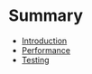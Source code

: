 # Summary

- [Introduction](./introduction/introduction.md)
- [Performance](./performance/performance.md)
- [Testing](./testing/testing.md)
